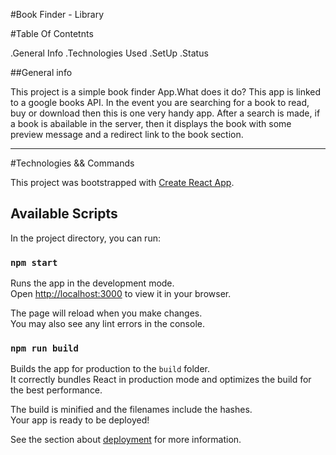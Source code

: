 #Book Finder - Library

#Table Of Contetnts

.General Info
.Technologies Used
.SetUp
.Status

##General info

This project is a simple book finder App.What does it do? This app is linked to a google books API. In the event you are searching for a book to read, buy or download then this is one very handy app.
After a search is made, if a book is abailable in the server, then it displays the book with some preview message and a redirect link to the book section.

***

#Technologies && Commands

This project was bootstrapped with [Create React App](https://github.com/facebook/create-react-app).

## Available Scripts

In the project directory, you can run:

### `npm start`

Runs the app in the development mode.\
Open [http://localhost:3000](http://localhost:3000) to view it in your browser.

The page will reload when you make changes.\
You may also see any lint errors in the console.


### `npm run build`

Builds the app for production to the `build` folder.\
It correctly bundles React in production mode and optimizes the build for the best performance.

The build is minified and the filenames include the hashes.\
Your app is ready to be deployed!

See the section about [deployment](https://facebook.github.io/create-react-app/docs/deployment) for more information.











